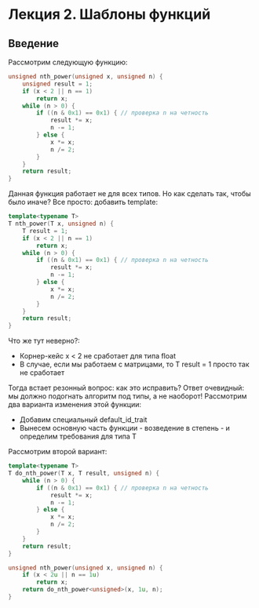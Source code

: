 # Лекция 2. Шаблоны функций
## Введение

<p>Рассмотрим следующую функцию:</p>

```c++
unsigned nth_power(unsigned x, unsigned n) {
    unsigned result = 1;
    if (x < 2 || n == 1)
        return x;
    while (n > 0) {
        if ((n & 0x1) == 0x1) { // проверка n на четность 
            result *= x;
            n -= 1;
        } else {
            x *= x;
            n /= 2;
        }
    }
    return result;
}
```
<p>Данная функция работает не для всех типов. Но как сделать так, чтобы было иначе? Все просто: добавить template:</p>

```c++
template<typename T> 
T nth_power(T x, unsigned n) {
    T result = 1;
    if (x < 2 || n == 1)
        return x;
    while (n > 0) {
        if ((n & 0x1) == 0x1) { // проверка n на четность 
            result *= x;
            n -= 1;
        } else {
            x *= x;
            n /= 2;
        }
    }
    return result;
}
```
<p>Что же тут неверно?:</p>
<ul>
<li>Корнер-кейс x < 2 не сработает для типа float</li>
<li>В случае, если мы работаем с матрицами, то T result = 1 просто так не сработает</li>
</ul>
<p>Тогда встает резонный вопрос: как это исправить? Ответ очевидный: мы должно подогнать алгоритм под типы, а не наоборот! Рассмотрим два варианта изменения этой функции:</p>
<ul>
<li>Добавим специальный default_id_trait</li>
<li>Вынесем основную часть функции - возведение в степень - и определим требования для типа T</li>
</ul>
<p>Рассмотрим второй вариант:</p>

```c++
template<typename T>
T do_nth_power(T x, T result, unsigned n) {
    while (n > 0) {
        if ((n & 0x1) == 0x1) { // проверка n на четность 
            result *= x;
            n -= 1;
        } else {
            x *= x;
            n /= 2;
        }
    }
    return result;
}

unsigned nth_power(unsigned x, unsigned n) {
    if (x < 2u || n == 1u)
        return x;
    return do_nth_power<unsigned>(x, 1u, n);
}
```
